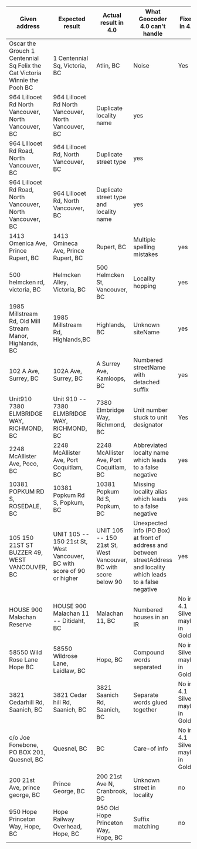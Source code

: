 |Given address|Expected result|Actual result in 4.0|What Geocoder 4.0 can't handle|Fixed in 4.1
|---|---|---|---|---|
Oscar the Grouch 1 Centennial Sq Felix the Cat Victoria Winnie the Pooh BC|1 Centennial Sq, Victoria, BC|Atlin, BC|Noise|Yes
964 Lillooet Rd North Vancouver, North Vancouver, BC|964 Lillooet Rd North Vancouver, North Vancouver, BC|Duplicate locality name|yes
964 LIllooet Rd Road, North Vancouver, BC|964 Lillooet Rd, North Vancouver, BC|Duplicate street type|yes
964 Lillooet Rd Road, North Vancouver, North Vancouver, BC|964 Lillooet Rd, North Vancouver, BC|Duplicate street type and locality name|yes
1413 Omenica Ave, Prince Rupert, BC|1413 Omineca Ave, Prince Rupert, BC|Rupert, BC|Multiple spelling mistakes|yes
500 helmcken rd, victoria, BC|Helmcken Alley, Victoria, BC|500 Helmcken St, Vancouver, BC|Locality hopping|yes
1985 Millstream Rd, Old Mill Stream Manor, Highlands, BC|1985 Millstream Rd, Highlands,BC|Highlands, BC|Unknown siteName|yes
102 A Ave, Surrey, BC|102A Ave, Surrey, BC|A Surrey Ave, Kamloops, BC|Numbered streetName with detached suffix|yes
Unit910 7380 ELMBRIDGE WAY, RICHMOND, BC | Unit 910 -- 7380 ELMBRIDGE WAY, RICHMOND, BC|7380 Elmbridge Way, Richmond, BC|Unit number stuck to unit designator|Yes
2248 McAllister Ave, Poco, BC|2248 McAllister Ave, Port Coquitlam, BC|2248 McAllister Ave, Port Coquitlam, BC|Abbreviated localty name which leads to a false negative|yes
10381 POPKUM RD S, ROSEDALE, BC|10381 Popkum Rd S, Popkum, BC|10381 Popkum Rd S, Popkum, BC|Missing locality alias which leads to a false negative|yes
105 150 21ST ST BUZZER 49, WEST VANCOUVER, BC|UNIT 105 -- 150 21st St, West Vancouver, BC with score of 90 or higher|UNIT 105 -- 150 21st St, West Vancouver, BC with score below 90|Unexpected info (PO Box) at front of address and between streetAddress and locality which leads to a false negative|yes
HOUSE 900 Malachan Reserve|HOUSE 900 Malachan 11 -- Ditidaht, BC|Malachan 11, BC|Numbered houses in an IR|No in 4.1 Silver, maybe in Gold
58550 Wild Rose Lane Hope BC|58550 Wildrose Lane, Laidlaw, BC|Hope, BC|Compound words separated|No in Silver, maybe in Gold
3821 Cedarhill Rd, Saanich, BC|3821 Cedar hill Rd, Saanich, BC|3821 Saanich Rd, Saanich, BC|Separate words glued together|No in 4.1 Silver, maybe in Gold
c/o Joe Fonebone, PO BOX 201, Quesnel, BC|Quesnel, BC|BC|Care-of info|No in 4.1 Silver, maybe in Gold
200 21st Ave, prince george, BC|Prince George, BC|200 21st Ave N, Cranbrook, BC|Unknown street in locality|no
950 Hope Princeton Way, Hope, BC|Hope Railway Overhead, Hope, BC|950 Old Hope Princeton Way, Hope, BC|Suffix matching|no
